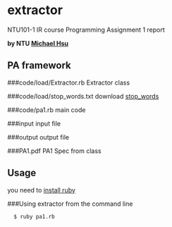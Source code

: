 # extractor

NTU101-1 IR course Programming Assignment 1 report

**by NTU [Michael Hsu](https://www.facebook.com/evenchange4 "facebook")**

## PA framework
###code/load/Extractor.rb
Extractor class

###code/load/stop_words.txt
download [stop_words](http://ir.dcs.gla.ac.uk/resources/linguistic_utils/stop_words "download stop_words")

###code/pa1.rb
main code	

###input
input file

###output
output file

###PA1.pdf
PA1 Spec from class

## Usage
you need to [install ruby](http://www.ruby-lang.org/zh_TW/downloads/ "ruby")

###Using extractor from the command line
``` bash
  $ ruby pa1.rb
```
